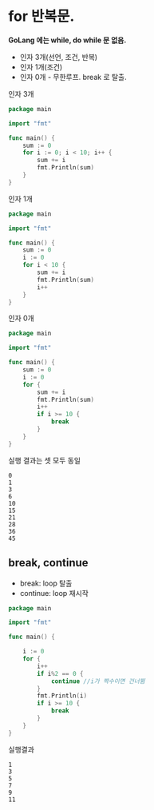 # for 반복문.

**GoLang 에는 while, do while 문 없음.**

- 인자 3개(선언, 조건, 반복)
- 인자 1개(조건)
- 인자 0개 - 무한루프. break 로 탈출. 

인자 3개
```go
package main

import "fmt"

func main() {
	sum := 0
	for i := 0; i < 10; i++ {
		sum += i
		fmt.Println(sum)
	}
}
```

인자 1개
```go
package main

import "fmt"

func main() {
	sum := 0
	i := 0
	for i < 10 {
		sum += i
		fmt.Println(sum)
		i++
	}
}
```

인자 0개
```go
package main

import "fmt"

func main() {
	sum := 0
	i := 0
	for {
		sum += i
		fmt.Println(sum)
		i++
		if i >= 10 {
			break
		}
	}
}
```

실행 결과는 셋 모두 동일
```
0
1
3
6
10
15
21
28
36
45
```
## break, continue

- break: loop 탈출
- continue: loop 재시작

```go
package main

import "fmt"

func main() {

	i := 0
	for {
		i++
		if i%2 == 0 {
			continue //i가 짝수이면 건너뜀
		}
		fmt.Println(i)
		if i >= 10 {
			break
		}
	}
}
```

실행결과
```
1
3
5
7
9
11
```

